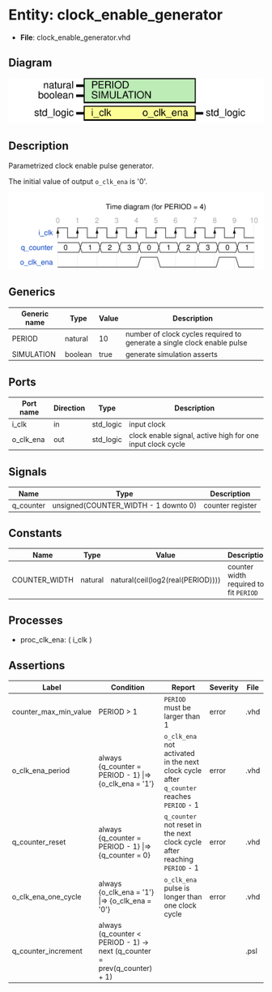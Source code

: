 
# Entity: clock_enable_generator 
- **File**: clock_enable_generator.vhd

## Diagram
![Diagram](clock_enable_generator.svg "Diagram")
## Description

Parametrized clock enable pulse generator.

The initial value of output `o_clk_ena` is '0'.



![alt text](clock_enable_generator_wavedrom_0.svg "title")

 


## Generics

| Generic name | Type    | Value | Description                                                             |
| ------------ | ------- | ----- | ----------------------------------------------------------------------- |
| PERIOD       | natural | 10    | number of clock cycles required to generate a single clock enable pulse |
| SIMULATION   | boolean | true  | generate simulation asserts                                             |

## Ports

| Port name | Direction | Type      | Description                                                |
| --------- | --------- | --------- | ---------------------------------------------------------- |
| i_clk     | in        | std_logic | input clock                                                |
| o_clk_ena | out       | std_logic | clock enable signal, active high for one input clock cycle |

## Signals

| Name      | Type                                 | Description      |
| --------- | ------------------------------------ | ---------------- |
| q_counter | unsigned(COUNTER_WIDTH - 1 downto 0) | counter register |

## Constants

| Name          | Type    | Value                             | Description                            |
| ------------- | ------- | --------------------------------- | -------------------------------------- |
| COUNTER_WIDTH | natural | natural(ceil(log2(real(PERIOD)))) | counter width required to fit `PERIOD` |

## Processes
- proc_clk_ena: ( i_clk )

## Assertions

| Label | Condition | Report | Severity | File |
|-------|-----------|--------|----------| -----|
| counter_max_min_value | PERIOD > 1 | `PERIOD` must be larger than 1 | error | .vhd |
| o_clk_ena_period | always {q_counter = PERIOD - 1} &#124;=> {o_clk_ena = '1'} | `o_clk_ena` not activated in the next clock cycle after `q_counter` reaches `PERIOD` - 1 | error | .vhd |
| q_counter_reset | always {q_counter = PERIOD - 1} &#124;=> {q_counter = 0} | `q_counter` not reset in the next clock cycle after reaching `PERIOD` - 1 | error | .vhd |
| o_clk_ena_one_cycle | always {o_clk_ena = '1'} &#124;=> {o_clk_ena = '0'} | `o_clk_ena` pulse is longer than one clock cycle | error | .vhd |
| q_counter_increment | always (q_counter < PERIOD - 1) -> next (q_counter = prev(q_counter) + 1) |  |  | .psl |
